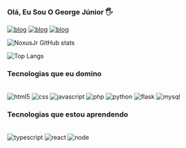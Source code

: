 ### Olá, Eu Sou O George Júnior 🖐️

[![blog](https://img.shields.io/badge/Portifólio-0DBD8B?style=for-the-badge&logo=About.me&logoColor=white)](https://noxusjr.github.io/Portfolio)
[![blog](https://img.shields.io/badge/Instagram-E4405F?style=for-the-badge&logo=instagram&logoColor=white
)](https://www.instagram.com/ctt.george/)
[![blog](https://img.shields.io/badge/LinkedIn-0077B5?style=for-the-badge&logo=linkedin&logoColor=white
)](https://www.linkedin.com/in/george-j%C3%BAnior-b26776268)

![NoxusJr GitHub stats](https://github-readme-stats.vercel.app/api?username=noxusjr&show_icons=true&theme=dracula)

![Top Langs](https://github-readme-stats.vercel.app/api/top-langs/?username=noxusjr&layout=compact&theme=dracula&hide=css,jupyter%20notebook)

### Tecnologias que eu domino

<div style="display: inline_block"><br/> 
    <img align="center" alt="html5" src="https://img.shields.io/badge/HTML5-E34F26?style=for-the-badge&logo=html5&logoColor=white"/>
    <img align="center" alt="css" src="https://img.shields.io/badge/CSS3-1572B6?style=for-the-badge&logo=css3&logoColor=white"/>
    <img align="center" alt="javascript" src="https://img.shields.io/badge/JavaScript-F7DF1E?style=for-the-badge&logo=javascript&logoColor=black"/>
    <img align="center" alt="php" src="https://img.shields.io/badge/PHP-777BB4?style=for-the-badge&logo=php&logoColor=white"/>
    <img align="center" alt="python" src="https://img.shields.io/badge/Python-14354C?style=for-the-badge&logo=python&logoColor=white"/>
    <img align="center" alt="flask" src="https://img.shields.io/badge/Flask-000000?style=for-the-badge&logo=flask&logoColor=white"/>
    <img align="center" alt="mysql" src="https://img.shields.io/badge/MySQL-005C84?style=for-the-badge&logo=mysql&logoColor=white"/>

</div>

### Tecnologias que estou aprendendo

<div style="display: inline_block"><br/> 
    <img align="center" alt="typescript" src="https://img.shields.io/badge/TypeScript-007ACC?style=for-the-badge&logo=typescript&logoColor=white"/>
    <img align="center" alt="react" src="https://img.shields.io/badge/React-20232A?style=for-the-badge&logo=react&logoColor=61DAFB"/>
    <img align="center" alt="node" src="https://img.shields.io/badge/Node.js-43853D?style=for-the-badge&logo=node.js&logoColor=white"/>
</div>
